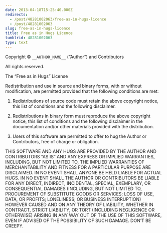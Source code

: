 ```yaml
---
date: 2013-04-18T15:25:40.000Z
redirects:
  - /post/48281002063/free-as-in-hugs-licence
  - /post/48281002063
slug: free-as-in-hugs-licence
title: Free as in Hugs Licence
tumblrid: 48281002063
type: text
---
```

<p>Copyright &copy; <code>__AUTHOR_NAME__</code> (&ldquo;Author&rdquo;) and Contributors</p>

<p>All rights reserved.</p>

<p>The &ldquo;Free as in Hugs&rdquo; License</p>

<p>Redistribution and use in source and binary forms, with or without
modification, are permitted provided that the following conditions
are met:</p>

<ol><li><p>Redistributions of source code must retain the above copyright
notice, this list of conditions and the following disclaimer.</p></li>
<li><p>Redistributions in binary form must reproduce the above copyright
notice, this list of conditions and the following disclaimer in the
documentation and/or other materials provided with the distribution.</p></li>
<li><p>Users of this software are permitted to offer to hug the Author
or Contributors, free of charge or obligation.</p></li>
</ol><p>THIS SOFTWARE AND ANY HUGS ARE PROVIDED BY THE AUTHOR AND CONTRIBUTORS
&ldquo;AS IS&rdquo; AND ANY EXPRESS OR IMPLIED WARRANTIES, INCLUDING, BUT NOT
LIMITED TO, THE IMPLIED WARRANTIES OF MERCHANTABILITY AND FITNESS FOR
A PARTICULAR PURPOSE ARE DISCLAIMED.  IN NO EVENT SHALL ANYONE BE HELD
LIABLE FOR ACTUAL HUGS.  IN NO EVENT SHALL THE AUTHOR OR CONTRIBUTORS
BE LIABLE FOR ANY DIRECT, INDIRECT, INCIDENTAL, SPECIAL, EXEMPLARY, OR
CONSEQUENTIAL DAMAGES (INCLUDING, BUT NOT LIMITED TO, PROCUREMENT OF
SUBSTITUTE GOODS OR SERVICES; LOSS OF USE, DATA, OR PROFITS;
LONELINESS; OR BUSINESS INTERRUPTION) HOWEVER CAUSED AND ON ANY THEORY
OF LIABILITY, WHETHER IN CONTRACT, STRICT LIABILITY, OR TORT
(INCLUDING NEGLIGENCE OR OTHERWISE) ARISING IN ANY WAY OUT OF THE USE
OF THIS SOFTWARE, EVEN IF ADVISED OF THE POSSIBILITY OF SUCH DAMAGE.
DON&rsquo;T BE CREEPY.</p>
